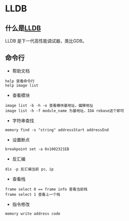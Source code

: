 # LLDB

## 什么是[LLDB](https://lldb.llvm.org/)
LLDB 是下一代高性能调试器，类比GDB。

## 命令行

* 帮助文档

```shell
help 查看命令行
help image list
```

* 查看模块
```shell
image list -b -h -o 查看模块基地址，偏移地址
image list -h -f module_name 为基地址，IDA rebase这个即可
```

* 字符串查找
```shell
memory find -s "string" addressStart addressEnd
```

* 设置断点
```shell
breakpoint set -a 0x1002321EB
```

* 反汇编
```shell
dis -p 反汇编当前 pc、ip
```

* 查看栈
```shell
frame select 0 == frame info 查看当前栈
frame select 1 查看上一个栈
```


* 指令修改
```shell
memory write address code
```